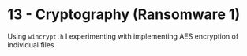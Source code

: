 # 13 - Cryptography (Ransomware 1)

Using `wincrypt.h` I experimenting with implementing AES encryption of individual files